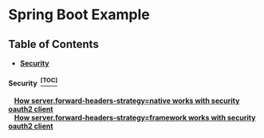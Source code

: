 # Spring Boot Example

## Table of Contents

- **[Security](#security)**

#### Security &nbsp;[<sup>[TOC]</sup>](#table-of-contents)

<p>

&nbsp;&nbsp; <a href="https://github.com/thainguyen101b/spring-boot-example/tree/springbootexample-001"><b>How server.forward-headers-strategy=native works with security oauth2 client</b></a><br>
&nbsp;&nbsp; <a href="https://github.com/thainguyen101b/spring-boot-example/tree/springbootexample-002"><b>How server.forward-headers-strategy=framework works with security oauth2 client</b></a><br>

</p>